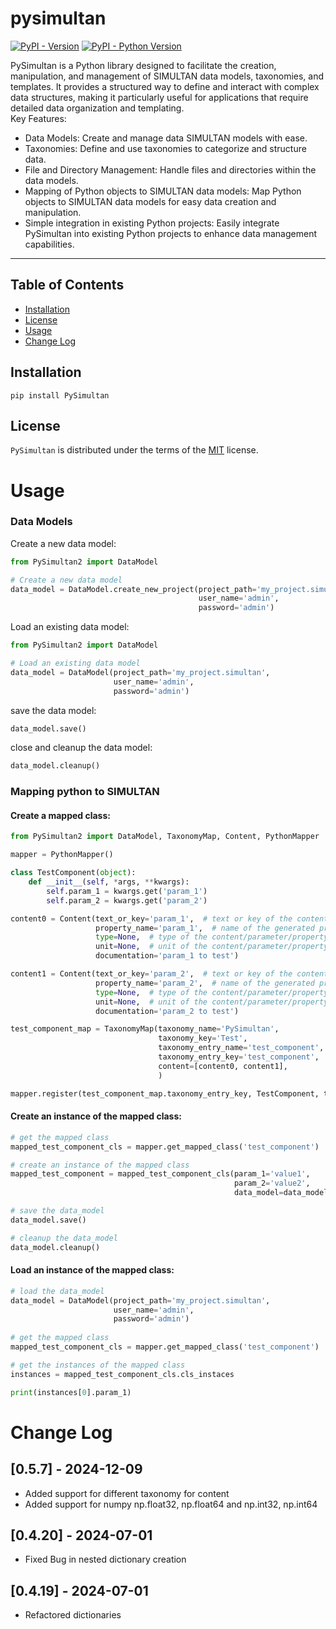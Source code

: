 # pysimultan

[![PyPI - Version](https://img.shields.io/pypi/v/pysimultan.svg)](https://pypi.org/project/pysimultan)
[![PyPI - Python Version](https://img.shields.io/pypi/pyversions/pysimultan.svg)](https://pypi.org/project/pysimultan)

PySimultan is a Python library designed to facilitate the creation, manipulation, and management of SIMULTAN data models, taxonomies, and templates. It provides a structured way to define and interact with complex data structures, making it particularly useful for applications that require detailed data organization and templating.  
Key Features:
- Data Models: Create and manage data SIMULTAN models with ease.
- Taxonomies: Define and use taxonomies to categorize and structure data.
- File and Directory Management: Handle files and directories within the data models.
- Mapping of Python objects to SIMULTAN data models: Map Python objects to SIMULTAN data models for easy data creation and manipulation.
- Simple integration in existing Python projects: Easily integrate PySimultan into existing Python projects to enhance data management capabilities.


-----

## Table of Contents

- [Installation](#installation)
- [License](#license)
- [Usage](#usage)
- [Change Log](#change-log)

## Installation

```console
pip install PySimultan
```

## License

`PySimultan` is distributed under the terms of the [MIT](https://spdx.org/licenses/MIT.html) license.


# Usage

### Data Models

Create a new data model:
```python
from PySimultan2 import DataModel

# Create a new data model
data_model = DataModel.create_new_project(project_path='my_project.simultan',
                                          user_name='admin',
                                          password='admin')
```

Load an existing data model:
```python
from PySimultan2 import DataModel

# Load an existing data model
data_model = DataModel(project_path='my_project.simultan',
                       user_name='admin',
                       password='admin')
```

save the data model:
```python
data_model.save()
```

close and cleanup the data model:
```python
data_model.cleanup()
```


### Mapping python to SIMULTAN

#### Create a mapped class:
```python
from PySimultan2 import DataModel, TaxonomyMap, Content, PythonMapper

mapper = PythonMapper()

class TestComponent(object):
    def __init__(self, *args, **kwargs):
        self.param_1 = kwargs.get('param_1')
        self.param_2 = kwargs.get('param_2')

content0 = Content(text_or_key='param_1',  # text or key of the content/parameter/property
                   property_name='param_1',  # name of the generated property
                   type=None,  # type of the content/parameter/property
                   unit=None,  # unit of the content/parameter/property
                   documentation='param_1 to test')

content1 = Content(text_or_key='param_2',  # text or key of the content/parameter/property
                   property_name='param_2',  # name of the generated property
                   type=None,  # type of the content/parameter/property
                   unit=None,  # unit of the content/parameter/property
                   documentation='param_2 to test')

test_component_map = TaxonomyMap(taxonomy_name='PySimultan',
                                 taxonomy_key='Test',
                                 taxonomy_entry_name='test_component',
                                 taxonomy_entry_key='test_component',
                                 content=[content0, content1],
                                 )

mapper.register(test_component_map.taxonomy_entry_key, TestComponent, taxonomy_map=test_component_map)
```

#### Create an instance of the mapped class:
```python
# get the mapped class
mapped_test_component_cls = mapper.get_mapped_class('test_component')

# create an instance of the mapped class
mapped_test_component = mapped_test_component_cls(param_1='value1', 
                                                  param_2='value2',
                                                  data_model=data_model)

# save the data_model
data_model.save()

# cleanup the data_model
data_model.cleanup()
```

#### Load an instance of the mapped class:
```python
# load the data_model
data_model = DataModel(project_path='my_project.simultan',
                       user_name='admin',
                       password='admin')
                       
# get the mapped class
mapped_test_component_cls = mapper.get_mapped_class('test_component')

# get the instances of the mapped class
instances = mapped_test_component_cls.cls_instaces

print(instances[0].param_1)
```


# Change Log

## [0.5.7] - 2024-12-09
- Added support for different taxonomy for content
- Added support for numpy np.float32, np.float64 and np.int32, np.int64

## [0.4.20] - 2024-07-01
- Fixed Bug in nested dictionary creation

## [0.4.19] - 2024-07-01
- Refactored dictionaries 
